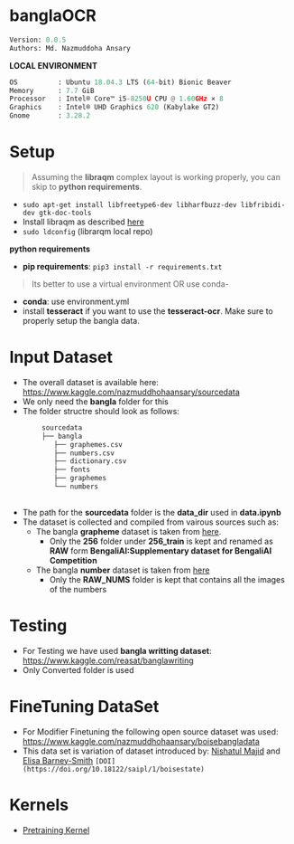# banglaOCR

```python
Version: 0.0.5     
Authors: Md. Nazmuddoha Ansary 
```

**LOCAL ENVIRONMENT**  
```python
OS          : Ubuntu 18.04.3 LTS (64-bit) Bionic Beaver        
Memory      : 7.7 GiB  
Processor   : Intel® Core™ i5-8250U CPU @ 1.60GHz × 8    
Graphics    : Intel® UHD Graphics 620 (Kabylake GT2)  
Gnome       : 3.28.2  
```
# Setup
>Assuming the **libraqm** complex layout is working properly, you can skip to **python requirements**. 
*  ```sudo apt-get install libfreetype6-dev libharfbuzz-dev libfribidi-dev gtk-doc-tools```
* Install libraqm as described [here](https://github.com/HOST-Oman/libraqm)
* ```sudo ldconfig``` (librarqm local repo)

**python requirements**
* **pip requirements**: ```pip3 install -r requirements.txt``` 
> Its better to use a virtual environment 
OR use conda-
* **conda**: use environment.yml
* install **tesseract** if you want to use the **tesseract-ocr**. Make sure to properly setup the bangla data. 

# Input Dataset
* The overall dataset is available here: https://www.kaggle.com/nazmuddhohaansary/sourcedata
* We only need the **bangla** folder for this
* The folder structre should look as follows:

```python
        sourcedata
        ├── bangla
           ├── graphemes.csv
           ├── numbers.csv
           ├── dictionary.csv
           ├── fonts
           ├── graphemes
           └── numbers
            
```
* The path for the **sourcedata** folder is the **data_dir** used in **data.ipynb**
* The dataset is collected and compiled from vairous sources such as:
    * The bangla **grapheme** dataset is taken from [here](https://www.kaggle.com/pestipeti/bengali-quick-eda/#data). 
        * Only the **256** folder under **256_train** is kept and renamed as **RAW** form **BengaliAI:Supplementary dataset for BengaliAI Competition**
    * The bangla **number** dataset is taken from [here](https://www.kaggle.com/nazmuddhohaansary/banglasymbols) 
        * Only the **RAW_NUMS** folder is kept that contains all the images of the numbers

# Testing 
* For Testing we have used **bangla writting dataset**: https://www.kaggle.com/reasat/banglawriting
* Only Converted folder is used 


# FineTuning DataSet

* For Modifier Finetuning the following open source dataset was used: https://www.kaggle.com/nazmuddhohaansary/boisebangladata
* This data set is variation of dataset introduced by:
[Nishatul Majid](https://orcid.org/0000-0001-5445-5252) and [Elisa Barney-Smith](https://orcid.org/0000-0003-2039-3844)
```[DOI](https://doi.org/10.18122/saipl/1/boisestate)```

# Kernels
* [Pretraining Kernel](https://www.kaggle.com/nazmuddhohaansary/image-to-font)

